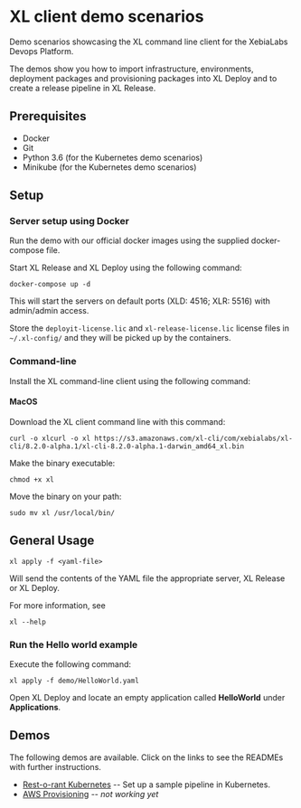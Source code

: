 # XL client demo scenarios

Demo scenarios showcasing the XL command line client for the XebiaLabs Devops Platform.

The demos show you how to import infrastructure, environments, deployment packages and provisioning packages into XL Deploy and to create a release pipeline in XL Release.

## Prerequisites
 * Docker
 * Git
 * Python 3.6 (for the Kubernetes demo scenarios)
 * Minikube (for the Kubernetes demo scenarios)

## Setup

### Server setup using Docker

Run the demo with our official docker images using the supplied docker-compose file.

Start XL Release and XL Deploy using the following command:

	docker-compose up -d

This will start the servers on default ports (XLD: 4516; XLR: 5516) with admin/admin access.

Store the `deployit-license.lic` and `xl-release-license.lic` license files in `~/.xl-config/` and they will be picked up by the containers.


### Command-line 

Install the XL command-line client using the following command:

#### MacOS

Download the XL client command line with this command:

	curl -o xlcurl -o xl https://s3.amazonaws.com/xl-cli/com/xebialabs/xl-cli/8.2.0-alpha.1/xl-cli-8.2.0-alpha.1-darwin_amd64_xl.bin

Make the binary executable:

	chmod +x xl

Move the binary on your path:

	sudo mv xl /usr/local/bin/


## General Usage

	xl apply -f <yaml-file>

Will send the contents of the YAML file the appropriate server, XL Release or XL Deploy.

For more information, see

    xl --help
    
### Run the Hello world example

Execute the following command:

	xl apply -f demo/HelloWorld.yaml
	
Open XL Deploy and locate an empty application called **HelloWorld** under **Applications**.

    
## Demos 

The following demos are available. Click on the links to see the READMEs with further instructions.

* [Rest-o-rant Kubernetes](demo/rest-o-rant/) -- Set up a sample pipeline in Kubernetes.
* [AWS Provisioning](demo/aws-provisioning/) -- _not working yet_

